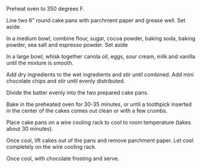 Preheat oven to 350 degrees F.

Line two 6” round cake pans with parchment paper and grease well. Set aside.

In a medium bowl, combine flour, sugar, cocoa powder, baking soda, baking powder, sea salt and espresso powder. Set aside

In a large bowl, whisk together canola oil, eggs, sour cream, milk and vanilla until the mixture is smooth.

Add dry ingredients to the wet ingredients and stir until combined.
Add mini chocolate chips and stir until evenly distributed.

Divide the batter evenly into the two prepared cake pans.

Bake in the preheated oven for 30-35 minutes, or until a toothpick inserted in the center of the cakes comes out clean or with a few crumbs.

Place cake pans on a wire cooling rack to cool to room temperature (takes about 30 minutes).

Once cool, lift cakes out of the pans and remove parchment paper. Let cool completely on the wire cooling rack.

Once cool, with chocolate frosting and serve.